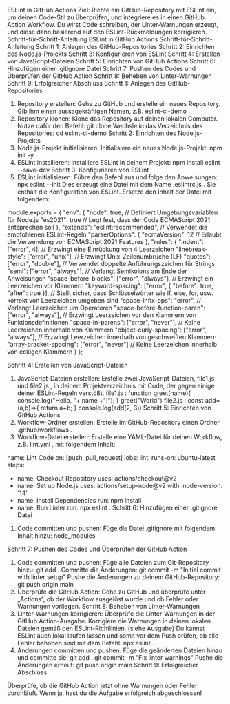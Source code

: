 ESLint in GitHub Actions
Ziel: Richte ein GitHub-Repository mit ESLint ein, um deinen Code-Stil zu überprüfen, und integriere es in einen GitHub Action Workflow. Du wirst Code schreiben, der
Linter-Warnungen erzeugt, und diese dann basierend auf den ESLint-Rückmeldungen korrigieren.
Schritt-für-Schritt-Anleitung
ESLint in GitHub Actions
Schritt-für-Schritt-Anleitung
Schritt 1: Anlegen des GitHub-Repositories
Schritt 2: Einrichten des Node.js-Projekts
Schritt 3: Konfigurieren von ESLint
Schritt 4: Erstellen von JavaScript-Dateien
Schritt 5: Einrichten von GitHub Actions
Schritt 6: Hinzufügen einer .gitignore Datei
Schritt 7: Pushen des Codes und Überprüfen der GitHub Action
Schritt 8: Beheben von Linter-Warnungen
Schritt 9: Erfolgreicher Abschluss
Schritt 1: Anlegen des GitHub-Repositories
1. Repository erstellen:
Gehe zu GitHub und erstelle ein neues Repository.
Gib ihm einen aussagekräftigen Namen, z.B. eslint-ci-demo .
2. Repository klonen:
Klone das Repository auf deinen lokalen Computer.
Nutze dafür den Befehl:
git clone <URL-deines-Repositories>
Wechsle in das Verzeichnis des Repositories:
cd eslint-ci-demo
Schritt 2: Einrichten des Node.js-Projekts
1. Node.js-Projekt initialisieren:
Initialisiere ein neues Node.js-Projekt:
npm init -y
2. ESLint installieren:
Installiere ESLint in deinem Projekt:
npm install eslint --save-dev
Schritt 3: Konfigurieren von ESLint
1. ESLint initialisieren:
Führe den Befehl aus und folge den Anweisungen:
npx eslint --init
Dies erzeugt eine Datei mit dem Name .eslintrc.js . Sie enthält die Konfiguration von ESLint.
Ersetze den Inhalt der Datei mit folgendem:

module.exports = {
"env": {
"node": true, // Definiert Umgebungsvariablen für Node.js
"es2021": true // Legt fest, dass der Code ECMAScript 2021 entsprechen soll
},
"extends": "eslint:recommended", // Verwendet die empfohlenen ESLint-Regeln
"parserOptions": {
"ecmaVersion": 12 // Erlaubt die Verwendung von ECMAScript 2021 Features
},
"rules": {
"indent": ["error", 4], // Erzwingt eine Einrückung von 4 Leerzeichen
"linebreak-style": ["error", "unix"], // Erzwingt Unix-Zeilenumbrüche (LF)
"quotes": ["error", "double"], // Verwendet doppelte Anführungszeichen für Strings
"semi": ["error", "always"], // Verlangt Semikolons am Ende der Anweisungen
"space-before-blocks": ["error", "always"], // Erzwingt ein Leerzeichen vor Klammern
"keyword-spacing": ["error", { "before": true, "after": true }], // Stellt sicher, dass Schlüsselwörter wie if, else, for, usw. korrekt von Leerzeichen umgeben sind
"space-infix-ops": "error", // Verlangt Leerzeichen um Operatoren
"space-before-function-paren": ["error", "always"], // Erzwingt Leerzeichen vor den Klammern von Funktionsdefinitionen
"space-in-parens": ["error", "never"], // Keine Leerzeichen innerhalb von Klammern
"object-curly-spacing": ["error", "always"], // Erzwingt Leerzeichen innerhalb von geschweiften Klammern
"array-bracket-spacing": ["error", "never"] // Keine Leerzeichen innerhalb von eckigen Klammern
}
};

Schritt 4: Erstellen von JavaScript-Dateien
1. JavaScript-Dateien erstellen:
Erstelle zwei JavaScript-Dateien, file1.js und file2.js , in deinem Projektverzeichnis mit Code, der gegen einige deiner ESLint-Regeln verstößt.
file1.js :
function greet(name){
console.log("Hello, "+ name +"!");
}
greet("World")
file2.js :
const add=(a,b)=>{
return a+b;
}
console.log(add(2, 3))
Schritt 5: Einrichten von GitHub Actions
1. Workflow-Ordner erstellen:
Erstelle im GitHub-Repository einen Ordner .github/workflows .
2. Workflow-Datei erstellen:
Erstelle eine YAML-Datei für deinen Workflow, z.B. lint.yml , mit folgendem Inhalt:

name: Lint Code
on: [push, pull_request]
jobs:
lint:
runs-on: ubuntu-latest
steps:
- name: Checkout Repository
uses: actions/checkout@v2
- name: Set up Node.js
uses: actions/setup-node@v2
with:
node-version: '14'
- name: Install Dependencies
run: npm install
- name: Run Linter
run: npx eslint .
Schritt 6: Hinzufügen einer .gitignore Datei
1. Code committen und pushen:
Füge die Datei .gitignore mit folgendem Inhalt hinzu:
node_modules

Schritt 7: Pushen des Codes und Überprüfen der GitHub Action
1. Code committen und pushen:
Füge alle Dateien zum Git-Repository hinzu:
git add .
Committe die Änderungen:
git commit -m "Initial commit with linter setup"
Pushe die Änderungen zu deinem GitHub-Repository:
git push origin main
2. Überprüfe die GitHub Action:
Gehe zu GitHub und überprüfe unter „Actions“, ob der Workflow ausgelöst wurde und ob Fehler oder Warnungen vorliegen.
Schritt 8: Beheben von Linter-Warnungen
1. Linter-Warnungen korrigieren:
Überprüfe die Linter-Warnungen in der GitHub Action-Ausgabe.
Korrigiere die Warnungen in deinen lokalen Dateien gemäß den ESLint-Richtlinien. (siehe Ausgabe)
Du kannst ESLint auch lokal laufen lassen und somit vor dem Push prüfen, ob alle Fehler behoben sind mit dem Befehl:
npx eslint .
2. Änderungen committen und pushen:
Füge die geänderten Dateien hinzu und committe sie:
git add .
git commit -m "Fix linter warnings"
Pushe die Änderungen erneut:
git push origin main
Schritt 9: Erfolgreicher Abschluss

Überprüfe, ob die GitHub Action jetzt ohne Warnungen oder Fehler durchläuft. Wenn ja, hast du die Aufgabe erfolgreich abgeschlossen!